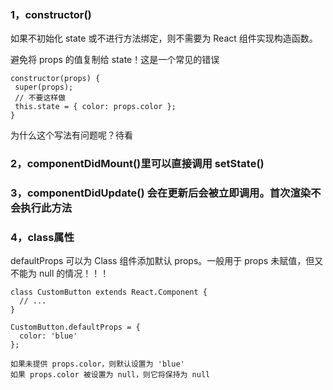 <!--
 * @Description: react 各种生命周期
 * @Author: xiao.zhang
 * @Date: 2020-09-07 19:02:31
 * @LastEditors: xiao.zhang
 * @LastEditTime: 2020-09-08 11:37:54
-->
### 1，constructor()
如果不初始化 state 或不进行方法绑定，则不需要为 React 组件实现构造函数。

避免将 props 的值复制给 state！这是一个常见的错误

```
constructor(props) {
 super(props);
 // 不要这样做
 this.state = { color: props.color };
}
```

为什么这个写法有问题呢？待看

### 2，componentDidMount()里可以直接调用 setState()

### 3，componentDidUpdate() 会在更新后会被立即调用。首次渲染不会执行此方法

### 4，class属性
defaultProps 可以为 Class 组件添加默认 props。一般用于 props 未赋值，但又不能为 null 的情况！！！

```
class CustomButton extends React.Component {
  // ...
}

CustomButton.defaultProps = {
  color: 'blue'
};

如果未提供 props.color，则默认设置为 'blue'
如果 props.color 被设置为 null，则它将保持为 null
```


